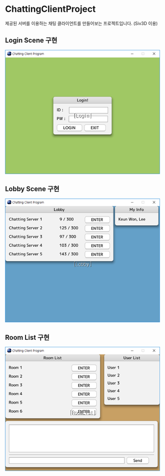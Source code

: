 # ChattingClientProject
제공된 서버를 이용하는 채팅 클라이언트를 만들어보는 프로젝트입니다. (Siv3D 이용)

## Login Scene 구현
![Alt text](./ForGithub/Login.png)

## Lobby Scene 구현
![Alt text](./ForGithub/Lobby.png)

## Room List 구현
![Alt text](./ForGithub/RoomList.png)
